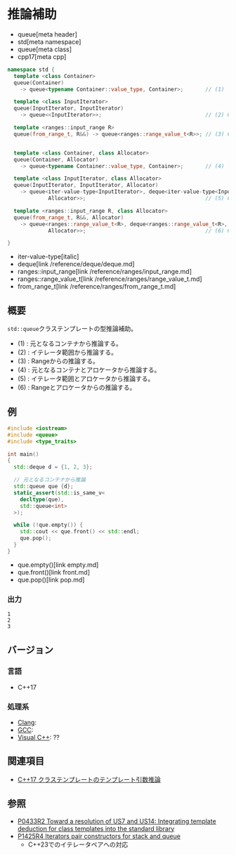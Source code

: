 # 推論補助
* queue[meta header]
* std[meta namespace]
* queue[meta class]
* cpp17[meta cpp]

```cpp
namespace std {
  template <class Container>
  queue(Container)
    -> queue<typename Container::value_type, Container>;       // (1)

  template <class InputIterator>
  queue(InputIterator, InputIterator)
    -> queue<<InputIterator>>;                                 // (2) C++23

  template <ranges::input_range R>
  queue(from_range_t, R&&) -> queue<ranges::range_value_t<R>>; // (3) C++23


  template <class Container, class Allocator>
  queue(Container, Allocator)
    -> queue<typename Container::value_type, Container>;       // (4)

  template <class InputIterator, class Allocator>
  queue(InputIterator, InputIterator, Allocator)
    -> queue<iter-value-type<InputIterator>, deque<iter-value-type<InputIterator>,
             Allocator>>;                                      // (5) C++23

  template <ranges::input_range R, class Allocator>
  queue(from_range_t, R&&, Allocator)
    -> queue<ranges::range_value_t<R>, deque<ranges::range_value_t<R>,
             Allocator>>;                                      // (6) C++23

}
```
* iter-value-type[italic]
* deque[link /reference/deque/deque.md]
* ranges::input_range[link /reference/ranges/input_range.md]
* ranges::range_value_t[link /reference/ranges/range_value_t.md]
* from_range_t[link /reference/ranges/from_range_t.md]

## 概要
`std::queue`クラステンプレートの型推論補助。

- (1) : 元となるコンテナから推論する。
- (2) : イテレータ範囲から推論する。
- (3) : Rangeからの推論する。
- (4) : 元となるコンテナとアロケータから推論する。
- (5) : イテレータ範囲とアロケータから推論する。
- (6) : Rangeとアロケータからの推論する。


## 例
```cpp example
#include <iostream>
#include <queue>
#include <type_traits>

int main()
{
  std::deque d = {1, 2, 3};

  // 元となるコンテナから推論
  std::queue que {d};
  static_assert(std::is_same_v<
    decltype(que),
    std::queue<int>
  >);

  while (!que.empty()) {
    std::cout << que.front() << std::endl;
    que.pop();
  }
}
```
* que.empty()[link empty.md]
* que.front()[link front.md]
* que.pop()[link pop.md]

### 出力
```
1
2
3
```


## バージョン
### 言語
- C++17

### 処理系
- [Clang](/implementation.md#clang):
- [GCC](/implementation.md#gcc):
- [Visual C++](/implementation.md#visual_cpp): ??


## 関連項目
- [C++17 クラステンプレートのテンプレート引数推論](/lang/cpp17/type_deduction_for_class_templates.md)


## 参照
- [P0433R2 Toward a resolution of US7 and US14: Integrating template deduction for class templates into the standard library](http://www.open-std.org/jtc1/sc22/wg21/docs/papers/2017/p0433r2.html)
- [P1425R4 Iterators pair constructors for stack and queue](http://www.open-std.org/jtc1/sc22/wg21/docs/papers/2021/p1425r4.pdf)
    - C++23でのイテレータペアへの対応
